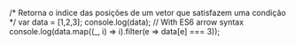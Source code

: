 /*
Retorna o indice das posições de um vetor que satisfazem uma condição 
*/
var data = [1,2,3];
console.log(data);
// With ES6 arrow syntax
console.log(data.map((_, i) => i).filter(e => data[e] === 3));
